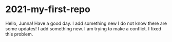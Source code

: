 # 2021-my-first-repo
Hello, Junna! Have a good day. 
I add something new
I do not know there are some updates!
I add something new.
I am trying to make a conflict. 
I fixed this problem.
